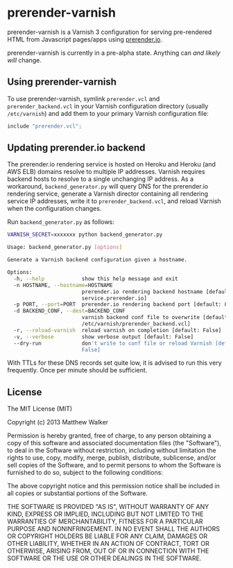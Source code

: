 # prerender-varnish

prerender-varnish is a Varnish 3 configuration for serving pre-rendered HTML from Javascript pages/apps using [prerender.io](http://prerender.io/).

prerender-varnish is currently in a pre-alpha state. Anything can *and likely will* change.

## Using prerender-varnish

To use prerender-varnish, symlink `prerender.vcl` and `prerender_backend.vcl` in your Varnish configuration directory (usually `/etc/varnish`) and add them to your primary Varnish configuration file:

```c
include "prerender.vcl";
```

## Updating prerender.io backend

The prerender.io rendering service is hosted on Heroku and Heroku (and AWS ELB) domains resolve to multiple IP addresses. Varnish requires backend hosts to resolve to a single unchanging IP address. As a workaround, `backend_generator.py` will query DNS for the prerender.io rendering service, generate a Varnish director containing all rendering service IP addresses, write it to `prerender_backend.vcl`, and reload Varnish when the configuration changes.

Run `backend_generator.py` as follows:

```bash
VARNISH_SECRET=xxxxxxx python backend_generator.py

Usage: backend_generator.py [options]

Generate a Varnish backend configuration given a hostname.

Options:
  -h, --help            show this help message and exit
  -n HOSTNAME, --hostname=HOSTNAME
                        prerender.io rendering backend hostname [default:
                        service.prerender.io]
  -p PORT, --port=PORT  prerender.io rendering backend port [default: 80]
  -d BACKEND_CONF, --dest=BACKEND_CONF
                        varnish backend conf file to overwrite [default:
                        /etc/varnish/prerender_backend.vcl]
  -r, --reload-varnish  reload varnish on completion [default: False]
  -v, --verbose         show verbose output [default: False]
  --dry-run             don't write to conf file or reload Varnish [default:
                        False]
```

With TTLs for these DNS records set quite low, it is advised to run this very frequently. Once per minute should be sufficient.

## License

The MIT License (MIT)

Copyright (c) 2013 Matthew Walker

Permission is hereby granted, free of charge, to any person obtaining a copy
of this software and associated documentation files (the "Software"), to deal
in the Software without restriction, including without limitation the rights
to use, copy, modify, merge, publish, distribute, sublicense, and/or sell
copies of the Software, and to permit persons to whom the Software is
furnished to do so, subject to the following conditions:

The above copyright notice and this permission notice shall be included in all
copies or substantial portions of the Software.

THE SOFTWARE IS PROVIDED "AS IS", WITHOUT WARRANTY OF ANY KIND, EXPRESS OR
IMPLIED, INCLUDING BUT NOT LIMITED TO THE WARRANTIES OF MERCHANTABILITY,
FITNESS FOR A PARTICULAR PURPOSE AND NONINFRINGEMENT. IN NO EVENT SHALL THE
AUTHORS OR COPYRIGHT HOLDERS BE LIABLE FOR ANY CLAIM, DAMAGES OR OTHER
LIABILITY, WHETHER IN AN ACTION OF CONTRACT, TORT OR OTHERWISE, ARISING FROM,
OUT OF OR IN CONNECTION WITH THE SOFTWARE OR THE USE OR OTHER DEALINGS IN THE
SOFTWARE.

